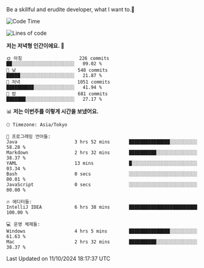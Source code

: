 Be a skillful and erudite developer, what I want to.👶

<!--START_SECTION:waka-->
![Code Time](http://img.shields.io/badge/Code%20Time-1%2C311%20hrs%2022%20mins-blue)

![Lines of code](https://img.shields.io/badge/%EC%A0%80%EB%8A%94%20%EC%97%AC%ED%83%9C%EA%B9%8C%EC%A7%80%20-882.7%20thousand%20%EC%A4%84%EC%9D%98%20%EC%BD%94%EB%93%9C%EB%A5%BC%20%EC%9E%91%EC%84%B1%ED%96%88%EC%96%B4%EC%9A%94.-blue)

**저는 저녁형 인간이에요. 🦉** 

```text
🌞 아침                     226 commits         ██░░░░░░░░░░░░░░░░░░░░░░░   09.02 % 
🌆 낮　                     548 commits         █████░░░░░░░░░░░░░░░░░░░░   21.87 % 
🌃 저녁                     1051 commits        ██████████░░░░░░░░░░░░░░░   41.94 % 
🌙 밤　                     681 commits         ███████░░░░░░░░░░░░░░░░░░   27.17 % 
```


📊 **저는 이번주를 이렇게 시간을 보냈어요.** 

```text
🕑︎ Timezone: Asia/Tokyo

💬 프로그래밍 언어들: 
Java                     3 hrs 52 mins       ███████████████░░░░░░░░░░   58.28 % 
Markdown                 2 hrs 32 mins       ██████████░░░░░░░░░░░░░░░   38.37 % 
YAML                     13 mins             █░░░░░░░░░░░░░░░░░░░░░░░░   03.34 % 
Bash                     0 secs              ░░░░░░░░░░░░░░░░░░░░░░░░░   00.01 % 
JavaScript               0 secs              ░░░░░░░░░░░░░░░░░░░░░░░░░   00.00 % 

🔥 에디터들: 
IntelliJ IDEA            6 hrs 38 mins       █████████████████████████   100.00 % 

💻 운영 체제들: 
Windows                  4 hrs 5 mins        ███████████████░░░░░░░░░░   61.63 % 
Mac                      2 hrs 32 mins       ██████████░░░░░░░░░░░░░░░   38.37 % 
```


 Last Updated on 11/10/2024 18:17:37 UTC
<!--END_SECTION:waka-->
